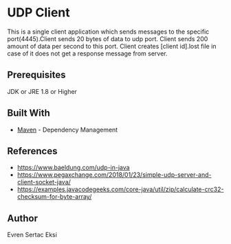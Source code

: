 # UDP Client
This is a single client application which sends messages to the specific port(4445).Client sends 20 bytes of data to udp port.
Client sends 200 amount of data per second to this port. Client creates [client id].lost file in case of it does not get a response message from server.

## Prerequisites
JDK or JRE  1.8 or Higher

## Built With
* [Maven](https://maven.apache.org/) - Dependency Management

## References
* https://www.baeldung.com/udp-in-java
* https://www.pegaxchange.com/2018/01/23/simple-udp-server-and-client-socket-java/
* https://examples.javacodegeeks.com/core-java/util/zip/calculate-crc32-checksum-for-byte-array/

## Author
Evren Sertac Eksi

